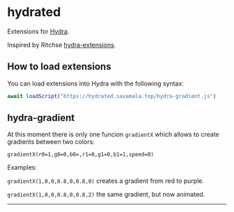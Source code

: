 # hydrated

Extensions for [Hydra](https://github.com/ojack/hydra).

Inspired by Ritchse [hydra-extensions](https://github.com/ritchse/hydra-extensions).

## How to load extensions

You can load extensions into Hydra with the following syntax:

```js
await loadScript("https://hydrated.savamala.top/hydra-gradient.js")
```

## hydra-gradient

At this moment there is only one funcion `gradientX` which allows to create gradients between two colors:

`gradientX(r0=1,g0=0,b0=,r1=0,g1=0,b1=1,speed=0)`

Examples:

`gradientX(1,0,0,0.8,0,0.8,0)` creates a gradient from red to purple.

`gradientX(1,0,0,0.8,0,0.8,2)` the same gradient, but now animated.

---
